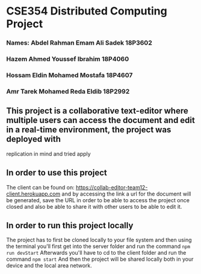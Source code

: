 # CSE354 Distributed Computing Project
### Names: Abdel Rahman Emam Ali Sadek 18P3602
###        Hazem Ahmed Youssef Ibrahim 18P4060
###        Hossam Eldin Mohamed Mostafa 18P4607
###        Amr Tarek Mohamed Reda Eldib 18P2992

## This project is a collaborative text-editor where multiple users can access the document and edit in a real-time environment, the project was deployed with
  replication in mind and tried apply

## In order to use this project
The client can be found on: https://collab-editor-team12-client.herokuapp.com and by accessing the link a url for the document will be generated, save
the URL in order to be able to access the project once closed and also be able to share it with other users to be able to edit it.

## In order to run this project locally
The project has to first be cloned locally to your file system and then using the terminal you'll first get into the server folder and run the command
``` npm run devStart ```
Afterwards you'll have to cd to the client folder and run the command
``` npm start ```
And then the project will be shared locally both in your device and the local area network.
     

